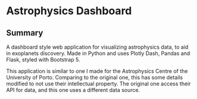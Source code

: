 # Astrophysics Dashboard

## Summary
 A dashboard style web application for visualizing astrophysics data, to aid in exoplanets discovery.
 Made in Python and uses Plotly Dash, Pandas and Flask, styled with Bootstrap 5.
 
 This application is similar to one I made for the Astrophysics Centre of the University of Porto. Comparing to the original one, this has some details modified to not use their intellectual property. The original one access their API for data, and this one uses a different data source.
